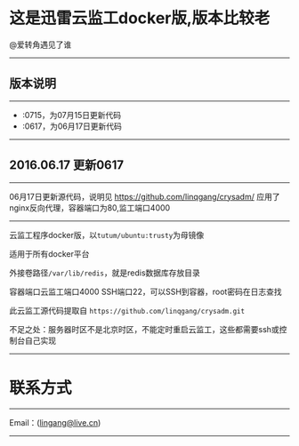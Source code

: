# 这是迅雷云监工docker版,版本比较老
@爱转角遇见了谁

***
## 版本说明
***
- :0715，为07月15日更新代码
- :0617，为06月17日更新代码

***
## 2016.06.17 更新0617
***
06月17日更新源代码，说明见 https://github.com/linqgang/crysadm/
应用了nginx反向代理，容器端口为80,监工端口4000
***

云监工程序docker版，以`tutum/ubuntu:trusty`为母镜像  

适用于所有docker平台  

外接卷路径`/var/lib/redis`，就是redis数据库存放目录  

容器端口云监工端口4000 SSH端口22，可以SSH到容器，root密码在日志查找  

此云监工源代码提取自 `https://github.com/linqgang/crysadm.git`  

不足之处：服务器时区不是北京时区，不能定时重启云监工，这些都需要ssh或控制台自己实现  

***

# 联系方式

***

Email：(lingang@live.cn)

***
